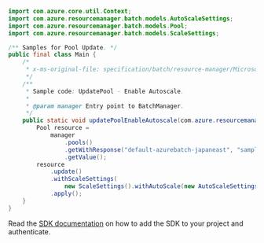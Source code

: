 ```java
import com.azure.core.util.Context;
import com.azure.resourcemanager.batch.models.AutoScaleSettings;
import com.azure.resourcemanager.batch.models.Pool;
import com.azure.resourcemanager.batch.models.ScaleSettings;

/** Samples for Pool Update. */
public final class Main {
    /*
     * x-ms-original-file: specification/batch/resource-manager/Microsoft.Batch/stable/2022-01-01/examples/PoolUpdate_EnableAutoScale.json
     */
    /**
     * Sample code: UpdatePool - Enable Autoscale.
     *
     * @param manager Entry point to BatchManager.
     */
    public static void updatePoolEnableAutoscale(com.azure.resourcemanager.batch.BatchManager manager) {
        Pool resource =
            manager
                .pools()
                .getWithResponse("default-azurebatch-japaneast", "sampleacct", "testpool", Context.NONE)
                .getValue();
        resource
            .update()
            .withScaleSettings(
                new ScaleSettings().withAutoScale(new AutoScaleSettings().withFormula("$TargetDedicatedNodes=34")))
            .apply();
    }
}
```

Read the [SDK documentation](https://github.com/Azure/azure-sdk-for-java/blob/azure-resourcemanager-batch_1.0.0/sdk/batch/azure-resourcemanager-batch/README.md) on how to add the SDK to your project and authenticate.

